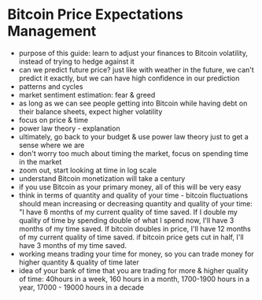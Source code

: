 # Bitcoin Price Expectations Management

* purpose of this guide: learn to adjust your finances to Bitcoin volatility, instead of trying to hedge against it
* can we predict future price? just like with weather in the future, we can't predict it exactly, but we can have high confidence in our prediction
* patterns and cycles
* market sentiment estimation: fear & greed
* as long as we can see people getting into Bitcoin while having debt on their balance sheets, expect higher volatility
* focus on price & time
* power law theory - explanation
* ultimately, go back to your budget & use power law theory just to get a sense where we are
* don't worry too much about timing the market, focus on spending time in the market
* zoom out, start looking at time in log scale
* understand Bitcoin monetization will take a century
* if you use Bitcoin as your primary money, all of this will be very easy
* think in terms of quantity and quality of your time - bitcoin fluctuations should mean increasing or decreasing quantity and quality of your time: "I have 6 months of my current quality of time saved. If I double my quality of time by spending double of what I spend now, I'll have 3 months of my time saved. If bitcoin doubles in price, I'll have 12 months of my current quality of time saved. if bitcoin price gets cut in half, I'll have 3 months of my time saved.
* working means trading your time for money, so you can trade money for higher quantity & quality of time later
* idea of your bank of time that you are trading for more & higher quality of time: 40hours in a week, 160 hours in a month, 1700-1900 hours in a year, 17000 - 19000 hours in a decade

